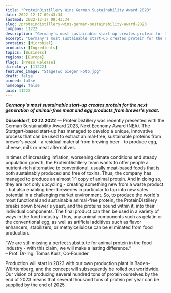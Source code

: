 ```yaml
---
title: "ProteinDistillery Wins German Sustainability Award 2023"
date: 2022-12-17 09:43:34
lastmod: 2022-12-17 09:43:34
slug: /proteindistillery-wins-german-sustainability-award-2023
company: 11222
description: "Germany's most sustainable start-up creates protein for the next generation of animal-free meat and egg products from brewer's yeast."
excerpt: "Germany's most sustainable start-up creates protein for the next generation of animal-free meat and egg products from brewer's yeast."
proteins: [Microbial]
products: [Ingredients]
topics: [Business]
regions: [Europe]
flags: [Press Release]
directory: [11222]
featured_image: "StageTwo Sieger Foto.jpg"
draft: false
pinned: false
homepage: false
uuid: 11223
---
```

<p><em><strong>Germany's most sustainable start-up creates protein for the next generation of animal-free meat and egg products from brewer's yeast.</strong></em></p>
<p><strong>Düsseldorf, 02.12.2022 —</strong> ProteinDistillery was recently presented with the German Sustainability Award 2023, Next Economy Award (NEA). The Stuttgart-based start-up has managed to develop a unique, innovative process that can be used to extract animal-free, sustainable proteins from brewer's yeast - a residual material from brewing beer - to produce egg, cheese, milk or meat alternatives.</p>
<p>In times of increasing inflation, worsening climate conditions and steady population growth, the ProteinDistillery team wants to offer people a nutrient-rich alternative to conventional, usually meat-based foods that is both sustainably produced and free of toxins. Thus, the company has managed to produce an almost 1:1 copy of animal protein. And in doing so, they are not only upcycling - creating something new from a waste product - but also enabling beer breweries in particular to tap into new sales potential in a challenging market environment. So, to produce the world's most functional and sustainable animal-free protein, the ProteinDistillery breaks down brewer's yeast, and the proteins bound within it, into their individual components. The final product can then be used in a variety of ways in the food industry. Thus, any animal components such as gelatin or the conventional egg, as well as artificial additives such as flavor enhancers, stabilizers, or methylcellulose can be eliminated from food production.</p>
<p>“We are still missing a perfect substitute for animal protein in the food industry - with this claim, we will make a lasting difference.“<br />
– Prof. Dr-Ing. Tomas Kurz, Co-Founder</p>
<p>Production will start in 2023 with our own production plant in Baden-Württemberg, and the concept will subsequently be rolled out worldwide. Our vision of producing several hundred tons of protein ourselves by the end of 2023 means that several thousand tons of protein per year can be supplied by the end of 2025.</p>
